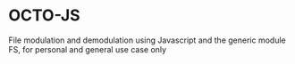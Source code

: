# OCTO-JS
File modulation and demodulation using Javascript and the generic module FS, for personal and general use case only
